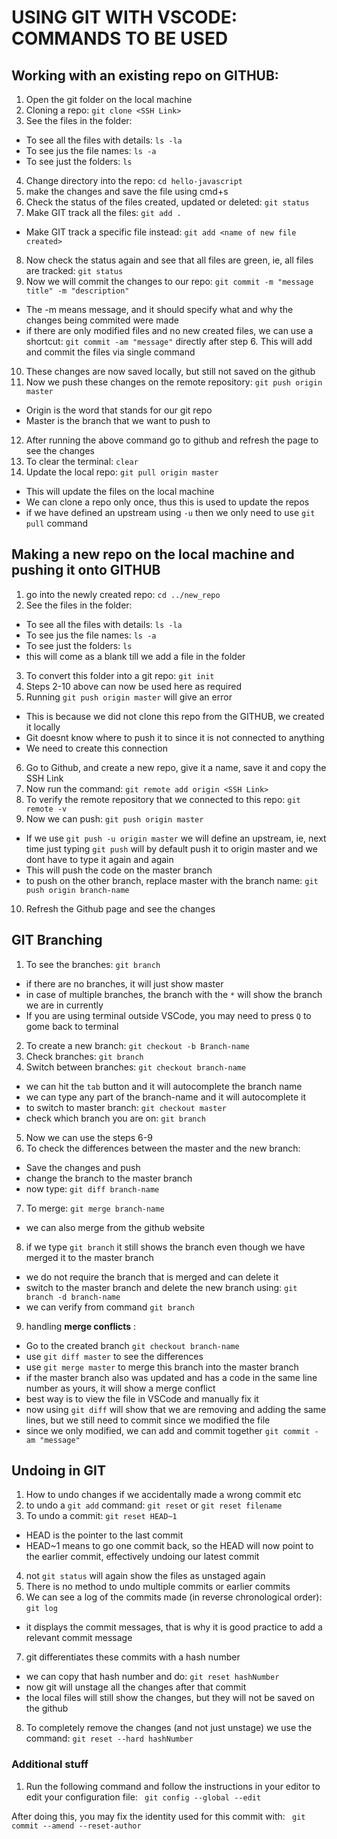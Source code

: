 # USING GIT WITH VSCODE: COMMANDS TO BE USED

## Working with an existing repo on GITHUB:

1. Open the git folder on the local machine
2. Cloning a repo:
`git clone <SSH Link>`
3. See the files in the folder:
 * To see all the files with details: `ls -la`
 * To see jus the file names: `ls -a`
 * To see just the folders: `ls`
4. Change directory into the repo:
`cd hello-javascript`
5. make the changes and save the file using cmd+s
6. Check the status of the files created, updated or deleted:
`git status`
7. Make GIT track all the files:
`git add .`
 * Make GIT track a specific file instead:
`git add <name of new file created>`
8. Now check the status again and see that all files are green, ie, all files are tracked:
`git status`
9. Now we will commit the changes to our repo:
`git commit -m "message title" -m "description"`
 * The -m means message, and it should specify what and why the changes being commited were made
 * if there are only modified files and no new created files, we can use a shortcut: `git commit -am "message"` directly after step 6. This will add and commit the files via single command
10. These changes are now saved locally, but still not saved on the github
11. Now we push these changes on the remote repository:
`git push origin master`
 * Origin is the word that stands for our git repo
 * Master is the branch that we want to push to
12. After running the above command go to github and refresh the page to see the changes
13. To clear the terminal:
`clear`
14. Update the local repo:
`git pull origin master`
 * This will update the files on the local machine
 * We can clone a repo only once, thus this is used to update the repos
 * if we have defined an upstream using `-u` then we only need to use `git pull` command


## Making a new repo on the local machine and pushing it onto GITHUB

1. go into the newly created repo:
`cd ../new_repo`
2. See the files in the folder:
 * To see all the files with details: `ls -la`
 * To see jus the file names: `ls -a`
 * To see just the folders: `ls`
 * this will come as a blank till we add a file in the folder
3. To convert this folder into a git repo:
`git init`
4. Steps 2-10 above can now be used here as required
5. Running `git push origin master` will give an error
 * This is because we did not clone this repo from the GITHUB, we created it locally
 * Git doesnt know where to push it to since it is not connected to anything
 * We need to create this connection
6. Go to Github, and create a new repo, give it a name, save it and copy the SSH Link
7. Now run the command:
`git remote add origin <SSH Link>`
8. To verify the remote repository that we connected to this repo:
`git remote -v`
9. Now we can push:
`git push origin master`
 * If we use `git push -u origin master` we will define an upstream, ie, next time just typing `git push` will by default push it to origin master and we dont have to type it again and again
 * This will push the code on the master branch
 * to push on the other branch, replace master with the branch name: `git push origin branch-name`
10. Refresh the Github page and see the changes


## GIT Branching

1. To see the branches:
`git branch`
 * if there are no branches, it will just show master
 * in case of multiple branches, the branch with the `*` will show the branch we are in currently
 * If you are using terminal outside VSCode, you may need to press `Q` to gome back to terminal
2. To create a new branch:
`git checkout -b Branch-name`
3. Check branches:
`git branch`
4. Switch between branches:
`git checkout branch-name`
 * we can hit the `tab` button and it will autocomplete the branch name
 * we can type any part of the branch-name and it will autocomplete it
 * to switch to master branch: `git checkout master`
 * check which branch you are on: `git branch`
5. Now we can use the steps 6-9
6. To check the differences between the master and the new branch:
 * Save the changes and push
 * change the branch to the master branch
 * now type: `git diff branch-name`
7. To merge:
`git merge branch-name`
 * we can also merge from the github website
8. if we type `git branch` it still shows the branch even though we have merged it to the master branch
 * we do not require the branch that is merged and can delete it
 * switch to the master branch and delete the new branch using: `git branch -d branch-name`
 * we can verify from command `git branch`
9. handling **merge conflicts** :
 * Go to the created branch `git checkout branch-name`
 * use `git diff master` to see the differences
 * use `git merge master` to merge this branch into the master branch
 * if the master branch also was updated and has a code in the same line number as yours, it will show a merge conflict
 * best way is to view the file in VSCode and manually fix it
 * now using `git diff` will show that we are removing and adding the same lines, but we still need to commit since we modified the file
 * since we only modified, we can add and commit together `git commit -am "message"`


 ## Undoing in GIT

 1. How to undo changes if we accidentally made a wrong commit etc
 2. to undo a `git add` command:
 `git reset` or `git reset filename`
 3. To undo a commit:
 `git reset HEAD~1`
  * HEAD is the pointer to the last commit
  * HEAD~1 means to go one commit back, so the HEAD will now point to the earlier commit, effectively undoing our latest commit
4. not `git status` will again show the files as unstaged again
5. There is no method to undo multiple commits or earlier commits
6. We can see a log of the commits made (in reverse chronological order):
`git log`
 * it displays the commit messages, that is why it is good practice to add a relevant commit message
7. git differentiates these commits with a hash number
 * we can copy that hash number and do:
 `git reset hashNumber`
 * now git will unstage all the changes after that commit
 * the local files will still show the changes, but they will not be saved on the github
8. To completely remove the changes (and not just unstage) we use the command:
`git reset --hard hashNumber`



### Additional stuff 
1. Run the
following command and follow the instructions in your editor to edit
your configuration file:
` git config --global --edit` 

After doing this, you may fix the identity used for this commit with:
` git commit --amend --reset-author`
